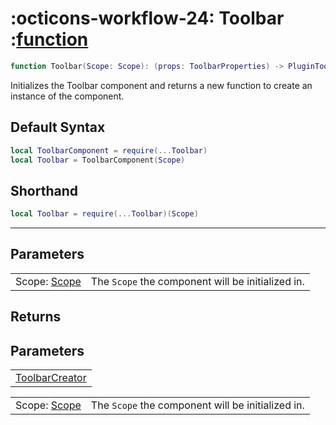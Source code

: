 <h1 class="api-header" markdown>
    <span class="api-icon" markdown>:octicons-workflow-24:</span>
    <span class="api-title">Toolbar</span>
    <span class="api-type">:</span><a href="" class="api-type">function</a>
</h1>

```lua
function Toolbar(Scope: Scope): (props: ToolbarProperties) -> PluginToolbar
```
Initializes the Toolbar component and returns a new function to create an instance of the component.

## Default Syntax

```lua
local ToolbarComponent = require(...Toolbar)
local Toolbar = ToolbarComponent(Scope)
```

## Shorthand

```lua
local Toolbar = require(...Toolbar)(Scope)
```

-----

## Parameters
<span markdown>
    <div class="md-typeset__table">
        <table>
            <tbody>
                <tr>
                    <td class="api-param-highlight">Scope: <a href="">Scope</a></td>
                    <td>The <code>Scope</code> the component will be initialized in.</td>
                </tr>
            </tbody>
        </table>
    </div>
</span>

## Returns
<span markdown>
    <div class="md-typeset__table">
        <table>
            <tbody>
                <tr>
                    <td class="api-return-box"><a href="">ToolbarCreator</a></td>
                    <h2>Parameters</h2>
                    <span markdown>
                        <div class="md-typeset__table">
                            <table>
                                <tbody>
                                    <tr>
                                        <td class="api-param-highlight">Scope: <a href="">Scope</a></td>
                                        <td>The <code>Scope</code> the component will be initialized in.</td>
                                    </tr>
                                </tbody>
                            </table>
                        </div>
                    </span>
                </tr>
            </tbody>
        </table>
    </div>
</div>